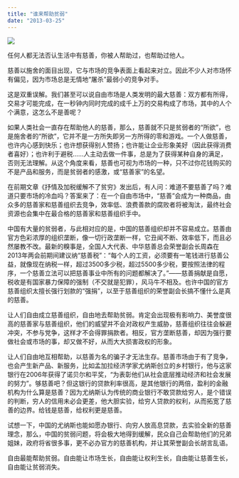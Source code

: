 ```yaml
---
title: "谁来帮助贫弱"
date: "2013-03-25"
---
```


![](https://web.archive.org/web/20130330034206im_/http://t2.qpic.cn/mblogpic/9cf4006a515321cb7f3a/460)

任何人都无法否认生活中有慈善，你被人帮助过，也帮助过他人。

慈善以施舍的面目出现，它与市场的竞争表面上看起来对立。因此不少人对市场怀有偏见，因为市场总是无情地“屠杀”最弱小的竞争对手。

这是双重误解。我们甚至可以说自由市场是人类发明的最大慈善：双方都有所得，交易才可能完成，在一秒钟内同时完成的成千上万的交易构成了市场，其中的人个个满意，这怎么不是善呢？

如果人类社会一直存在帮助他人的慈善，那么，慈善就不只是贫弱者的“所欲”，也是施舍者的“所欲”，它并不是一方所失即另一方所得的零和游戏。一个人做慈善，也许内心感到快乐；也许想获得别人赞扬；也许能让企业形象美好（因此获得消费者喜好）；也许利于避税……人主动去做一件事，总是为了获得某种自身的满足，否则无法理解。从这个角度来看，慈善也可视为市场的一种，只不过你花钱购买的不是产品和服务，而是贫弱者的感激，或“慈善家”的名望。

在前期文章《抒情及加税缓解不了贫穷》发出后，有人问：难道不要慈善了吗？难道只要市场的冷血吗？答案来了：在一个自由市场中，“慈善”会成为一种商品，由众多的慈善家和慈善组织去竞争，效率低、浪费善款的腐败者将被淘汰，最终社会资源也会集中在最合格的慈善家和慈善组织手中。

中国有大量的贫弱者，与此相对应的是，中国的慈善组织却并不容易成立。慈善由官方色彩浓厚的组织垄断，像一切行政垄断一样，它丑闻不断、效率低下，而且必然屡教不改。最新的糗事是，全国人大代表、中华慈善总会荣誉副会长周森在2013年两会前期间建议纳“慈善税”：“每个人的工资，必须要有一笔钱进行慈善公益，就像现在纳税一样，超过3500多少税，超过5500多少税，要按照法律的程序，一个慈善立法可以把慈善事业中所有的问题都解决了。”——慈善捐献是自愿，税收是有国家暴力保障的强制（不交就是犯罪），风马牛不相及。也许中国的官方慈善组织太擅长强行划款的“强捐”，以至于慈善组织的荣誉副会长搞不懂什么是真的慈善。

让人们自由成立慈善组织，自由地去帮助贫弱。肯定会出现极有影响力、美誉度很高的慈善家与慈善组织，他们的威望并不会对政权产生威胁，慈善组织往往会躲避冲突，不参与党争，这样才不会得罪捐款者。相反，官方垄断慈善，却因为强行要做社会或市场的事，却又做不好，从而大大损害政权的形象。

让人们自由地互相帮助，以慈善为名的骗子才无法生存。慈善市场由于有了竞争，也会产生新产品、新服务，比如孟加拉经济学家尤纳斯创立的乡村银行，他与这家银行在2006年获得了诺贝尔和平奖，“为表彰他们从社会底层推动经济和社会发展的努力”。够慈善吧？但这银行的贷款利率很高，是其他银行的两倍，盈利的金融机构为什么算是慈善？因为尤纳斯认为传统的商业银行不敢贷款给穷人，是个错误的判断，穷人的信用未必会更差，他大胆实验，给穷人贷款的权利，从而拓宽了慈善的边界。给钱是慈善，给权利更是慈善。

试想一下，中国的尤纳斯也能如愿办银行、向穷人放高息贷款，去实验全新的慈善理念，那么，中国的贫弱问题，将会极大地得到缓解，民众自己会帮助他们的兄弟姐妹，政府将省很多事，更不必办官方的慈善机构，并让其荣誉副会长胡言乱语。

自由最能帮助贫弱。自由能让市场生长，自由能让权利生长，自由能让慈善生长，自由能让贫弱消失。
